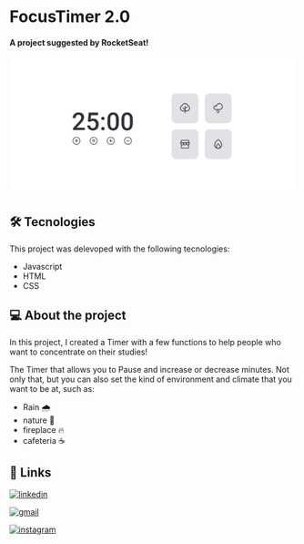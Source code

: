 # FocusTimer 2.0

#### A project suggested by RocketSeat!  
<img src="/assets/readmepic.png">

 
## 🛠 Tecnologies
This project was delevoped with the following tecnologies:
- Javascript 
- HTML
- CSS
## 💻 About the project
In this project, I created a Timer with a few functions to help people who want to concentrate on their studies!

The Timer that allows you to Pause and increase or decrease minutes. Not only that, but you can also set the kind of environment and climate that you want to be at, such as:
- Rain 🌧️
- nature 🌳
- fireplace 🔥
- cafeteria ☕ 

## 🔗 Links

[![linkedin](https://img.shields.io/badge/linkedin-0A66C2?style=for-the-badge&logo=linkedin&logoColor=white)](https://www.linkedin.com/in/ezequiel-rabello-1587002aa/)

[![gmail](https://img.shields.io/badge/Gmail-D14836?style=for-the-badge&logo=gmail&logoColor=white)](https://mail.google.com/mail/u/0/#inbox?compose=GTvVlcRwRCPPZsZvfpfnrRcMXWJDRHbDTBjTHFrWxrDTdDTMvPfSvxwMZknXSBprbnzPptgZRFzDq)

[![instagram](https://img.shields.io/badge/Instagram-E4405F?style=flat-square&logo=Instagram&logoColor=white)](https://instagram.com/kielrpl1)